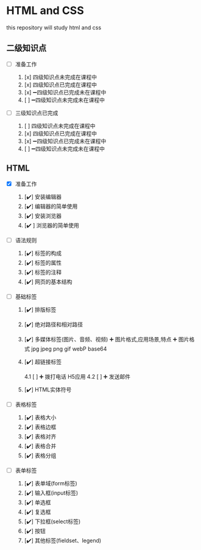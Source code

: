 # HTML and CSS

this repository will study  html and css

## 二级知识点

+ [ ] 准备工作

    1. [x]  四级知识点未完成在课程中
    2. [x]  四级知识点已完成在课程中
    3. [x] :heavy_minus_sign:四级知识点已完成未在课程中
    4. [ ] :heavy_minus_sign:四级知识点未完成未在课程中

+ [ ] 三级知识点已完成

    1. [ ]  四级知识点未完成在课程中
    2. [x]  四级知识点已完成在课程中
    3. [x] :heavy_minus_sign:四级知识点已完成未在课程中
    4. [ ] :heavy_minus_sign:四级知识点未完成未在课程中

## HTML

+ [x] 准备工作

    1. [✔️]  安装编辑器
    2. [✔️]  编辑器的简单使用
    3. [✔️]  安装浏览器
    4. [✔️ ]  浏览器的简单使用

+ [ ] 语法规则

    1. [✔️]  标签的构成
    2. [✔️]  标签的属性
    3. [✔️]  标签的注释
    4. [✔️]  网页的基本结构

+ [ ] 基础标签

    1. [✔️]  排版标签

    2. [✔️]  绝对路径和相对路径

    3. [✔️]  多媒体标签(图片、音频、视频)
              :heavy_plus_sign:  图片格式,应用场景,特点
              :heavy_plus_sign:  图片格式   jpg jpeg png gif webP base64
          
    4. [✔️]  超链接标签

          4.1 [ ] :heavy_plus_sign:  拨打电话 H5应用
          4.2 [ ] :heavy_plus_sign:  发送邮件

    5. [✔️]  HTML实体符号

+ [ ] 表格标签

    1. [✔️]  表格大小
    2. [✔️]  表格边框
    3. [✔️]  表格对齐
    4. [✔️]  表格合并
    5. [✔️]  表格分组

+ [ ] 表单标签

    1. [✔️]  表单域(form标签)
    2. [✔️]  输入框(input标签)
    3. [✔️]  单选框
    4. [✔️]  复选框
    5. [✔️]  下拉框(select标签)
    6. [✔️]  按钮
    7. [✔️]  其他标签(fieldset、legend)
